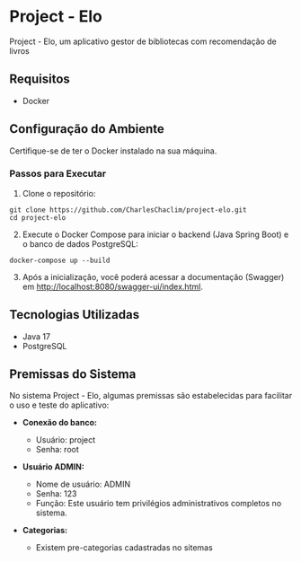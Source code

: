 # Project - Elo

Project - Elo, um aplicativo gestor de bibliotecas com recomendação de livros

## Requisitos

- Docker

## Configuração do Ambiente

Certifique-se de ter o Docker instalado na sua máquina.

### Passos para Executar

1. Clone o repositório:

```
git clone https://github.com/CharlesChaclim/project-elo.git
cd project-elo
```

2. Execute o Docker Compose para iniciar o backend (Java Spring Boot) e o banco de dados PostgreSQL:

```
docker-compose up --build
```

3. Após a inicialização, você poderá acessar a documentação (Swagger) em [http://localhost:8080/swagger-ui/index.html](http://localhost:8080/swagger-ui/index.html).

## Tecnologias Utilizadas

- Java 17
- PostgreSQL

## Premissas do Sistema

No sistema Project - Elo, algumas premissas são estabelecidas para facilitar o uso e teste do aplicativo:

- **Conexão do banco:**
  - Usuário: project
  - Senha: root

- **Usuário ADMIN:**
  - Nome de usuário: ADMIN
  - Senha: 123
  - Função: Este usuário tem privilégios administrativos completos no sistema.

- **Categorias:**
  - Existem pre-categorias cadastradas no sitemas